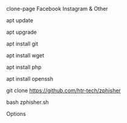 clone-page Facebook Instagram & Other

apt update

apt upgrade

apt install git

apt install wget

apt install php

apt install openssh




git clone https://github.com/htr-tech/zphisher

bash zphisher.sh

Options

